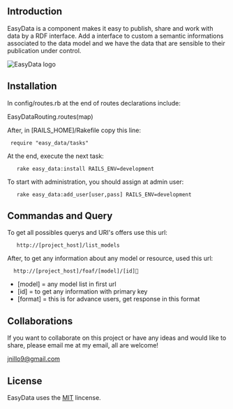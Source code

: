 
Introduction
--------------

EasyData is a component makes it easy to publish, share and work with data by a RDF interface. Add a interface to custom a semantic informations associated to the data model and we have the data that are sensible to their publication under control.

<img src="http://jnillovalley.dyndns.org/redmine/stylesheets/easy_data/images/LogoEasyData.jpg" title="EasyData logo"/>

Installation
--------------

In config/routes.rb at the end of routes declarations include:

   EasyDataRouting.routes(map)

<p>After, in [RAILS_HOME]/Rakefile copy this line:</p>

<pre><code> require "easy_data/tasks" </code></pre>

<p>At the end, execute the next task:</p>

<pre><code>   rake easy_data:install RAILS_ENV=development </code></pre>


<p>To start with administration, you should assign at admin user:</p>

<pre><code>   rake easy_data:add_user[user,pass] RAILS_ENV=development </code></pre>


Commandas and Query
--------------------

<p>To get all possibles querys and URI's offers use this url:</p>

<pre><code>   http://[project_host]/list_models </code></pre>


<p>After, to get any information about any model or resource, used this url: </p>

<pre><code>  http://[project_host]/foaf/[model]/[id] </code></pre>

<ul>
<li>[model] = any model list in first url</li>
<li>[id] = to get any information with primary key</li>
<li>[format] = this is for advance users, get response in this format</li>
</ul>

Collaborations
------------------

<p>If you want to collaborate on this project or have any ideas and would like to share, please email me at my email, all are welcome!</p>
<p><a href="mailto:jnillo9@gmail.com" title="jnillo's mail">jnillo9@gmail.com</a></p>

License
--------------------

<p>EasyData uses the <a href="http://www.opensource.org/licenses/MIT" title="MIT license description">MIT</a> lincense.</p>
